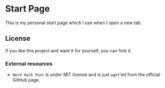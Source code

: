 # Start Page
This is my personal start page which I use when I open a new tab.

## License

If you like this project and want it for yourself, you can fork it.

### External resources

* `Nerd Hack Font` is under MIT license and is just `wget`'ed from the official GitHub page.